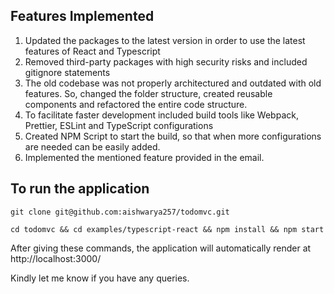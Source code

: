 ## Features Implemented

1. Updated the packages to the latest version in order to use the latest features of React and Typescript
2. Removed third-party packages with high security risks and included gitignore statements
3. The old codebase was not properly architectured and outdated with old features. So, changed the folder structure, created reusable components and refactored the entire code structure.
4. To facilitate faster development included build tools like Webpack, Prettier, ESLint and TypeScript configurations
5. Created NPM Script to start the build, so that when more configurations are needed can be easily added.
6. Implemented the mentioned feature provided in the email.


## To run the application
```shell
git clone git@github.com:aishwarya257/todomvc.git

cd todomvc && cd examples/typescript-react && npm install && npm start
   ```

After giving these commands, the application will automatically render at http://localhost:3000/


Kindly let me know if you have any queries.
